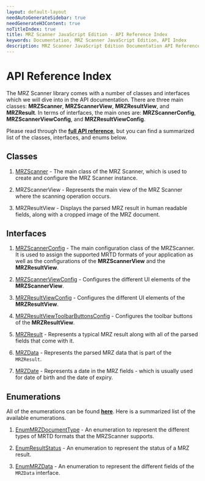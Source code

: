 ```yaml
---
layout: default-layout
needAutoGenerateSidebar: true
needGenerateH3Content: true
noTitleIndex: true
title: MRZ Scanner JavaScript Edition - API Reference Index
keywords: Documentation, MRZ Scanner JavaScript Edition, API Index
description: MRZ Scanner JavaScript Edition Documentation API Reference Index
---
```


# API Reference Index

The MRZ Scanner library comes with a number of classes and interfaces which we will dive into in the API documentation. There are three main classes: **MRZScanner**, **MRZScannerView**, **MRZResultView**, and **MRZResult**. In terms of interfaces, the main ones are: **MRZScannerConfig**, **MRZScannerViewConfig**, and **MRZResultViewConfig**.

Please read through the [**full API reference**](mrz-scanner.md), but you can find a summarized list of the classes, interfaces, and enums below.

## Classes

1. [MRZScanner](mrz-scanner.md#mrzscanner) - The main class of the MRZ Scanner, which is used to create and configure the MRZ Scanner instance.

2. MRZScannerView - Represents the main view of the MRZ Scanner where the scanning operation occurs.

3. MRZResultView - Displays the parsed MRZ result in human readable fields, along with a cropped image of the MRZ document. 

## Interfaces

1. [MRZScannerConfig](mrz-scanner.md#mrzscannerconfig) - The main configuration class of the MRZScanner. It is used to assign the supported MRTD formats of your application as well as the configurations of the **MRZScannerView** and the **MRZResultView**.

2. [MRZScannerViewConfig](mrz-scanner.md#mrzscannerviewconfig) - Configures the different UI elements of the **MRZScannerView**.

3. [MRZResultViewConfig](mrz-scanner.md#mrzresultviewconfig) - Configures the different UI elements of the **MRZResultView**.

4. [MRZResultViewToolbarButtonsConfig](mrz-scanner.md#mrzresultviewtoolbarbuttonsconfig) - Configures the toolbar buttons of the **MRZResultView**.

4. [MRZResult](mrz-scanner.md#mrzresult) - Represents a typical MRZ result along with all of the parsed fields that come with it.

5. [MRZData](mrz-scanner.md#mrzdata) - Represents the parsed MRZ data that is part of the `MRZResult`.

6. [MRZDate](mrz-scanner.md#mrzdate) - Represents a date in the MRZ fields - which is usually used for date of birth and the date of expiry.

## Enumerations

All of the enumerations can be found [**here**](enums-mrz-scanner.md). Here is a summarized list of the available enumerations.

1. [EnumMRZDocumentType](enums-mrz-scanner.md#enummrzdocumenttype) - An enumeration to represent the different types of MRTD formats that the MRZScanner supports.

2. [EnumResultStatus](enums-mrz-scanner.md#enumresultstatus) - An enumeration to represent the status of a MRZ result.

3. [EnumMRZData](enums-mrz-scanner.md) - An enumeration to represent the different fields of the `MRZData` interface.